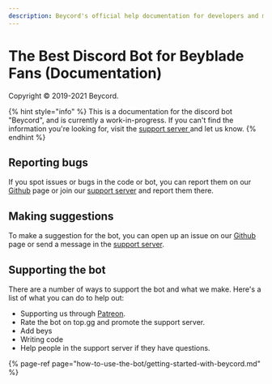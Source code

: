 ```yaml
---
description: Beycord's official help documentation for developers and members alike.
---
```


# The Best Discord Bot for Beyblade Fans \(Documentation\)

Copyright © 2019-2021 Beycord.

{% hint style="info" %}
This is a documentation for the discord bot "Beycord", and is currently a work-in-progress. If you can't find the information you're looking for, visit the [support server ](https://discord.com/invite/ZE3qRFErhQ)and let us know.
{% endhint %}

## Reporting bugs

If you spot issues or bugs in the code or bot, you can report them on our [Github](https://github.com/CorruptX/beycord/issues) page or join our [support server](https://discord.com/invite/ZE3qRFErhQ) and report them there.

## Making suggestions

To make a suggestion for the bot, you can open up an issue on our [Github](https://github.com/CorruptX/beycord/issues) page or send a message in the [support server](https://discord.com/invite/ZE3qRFErhQ).

## Supporting the bot

There are a number of ways to support the bot and what we make. Here's a list of what you can do to help out:

* Supporting us through [Patreon](https://www.patreon.com/CorruptX).
* Rate the bot on top.gg and promote the support server.
* Add beys
* Writing code
* Help people in the support server if they have questions.

{% page-ref page="how-to-use-the-bot/getting-started-with-beycord.md" %}



